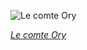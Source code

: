 
![Le comte Ory](https://upload.wikimedia.org/wikipedia/commons/thumb/4/48/Le_comte_Ory_-_Dubois_%26_chez_Martinet_-_Final_scene.jpg/600px-Le_comte_Ory_-_Dubois_%26_chez_Martinet_-_Final_scene.jpg)

*[Le comte Ory](https://wikipedia.org/wiki/File:Le_comte_Ory_-_Dubois_%26_chez_Martinet_-_Final_scene.jpg)*
